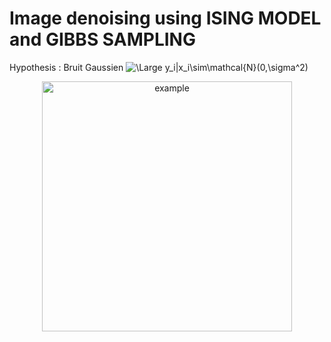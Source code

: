 # Image denoising using ISING MODEL and GIBBS SAMPLING

Hypothesis : Bruit Gaussien ![\Large y_i|x_i\sim\mathcal{N}(0,\sigma^2)](https://latex.codecogs.com/svg.latex?\Large&space;y_i|x_i\sim\mathcal{N}(0,\sigma^2)) 

<p align="center">
 <img src="https://user-images.githubusercontent.com/73651505/165493756-3a137627-58e5-4482-a97f-fc83e65091a0.gif" alt="example" width="400"/>
</p>


